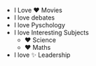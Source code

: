 * I Love :heart: Movies 
* I love debates 
* I love Pyschology 
* I love Interesting Subjects 
  * :heart: Science 
  * :heart: Maths 
* I love :sparkles: Leadership 
